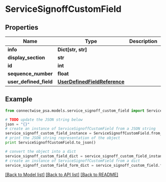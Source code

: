 # ServiceSignoffCustomField


## Properties
Name | Type | Description | Notes
------------ | ------------- | ------------- | -------------
**info** | **Dict[str, str]** |  | [optional] 
**display_section** | **str** |  | 
**id** | **int** |  | [optional] 
**sequence_number** | **float** |  | 
**user_defined_field** | [**UserDefinedFieldReference**](UserDefinedFieldReference.md) |  | [optional] 

## Example

```python
from connectwise_psa.models.service_signoff_custom_field import ServiceSignoffCustomField

# TODO update the JSON string below
json = "{}"
# create an instance of ServiceSignoffCustomField from a JSON string
service_signoff_custom_field_instance = ServiceSignoffCustomField.from_json(json)
# print the JSON string representation of the object
print ServiceSignoffCustomField.to_json()

# convert the object into a dict
service_signoff_custom_field_dict = service_signoff_custom_field_instance.to_dict()
# create an instance of ServiceSignoffCustomField from a dict
service_signoff_custom_field_form_dict = service_signoff_custom_field.from_dict(service_signoff_custom_field_dict)
```
[[Back to Model list]](../README.md#documentation-for-models) [[Back to API list]](../README.md#documentation-for-api-endpoints) [[Back to README]](../README.md)


